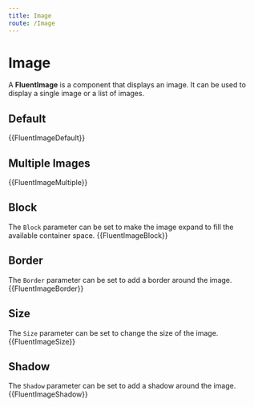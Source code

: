 ```yaml
---
title: Image
route: /Image
---
```


# Image

A **FluentImage** is a component that displays an image. It can be used to display a single image or a list of images.

## Default
{{FluentImageDefault}}

## Multiple Images
{{FluentImageMultiple}}

## Block
The `Block` parameter can be set to make the image expand to fill the available container space.
{{FluentImageBlock}}

## Border
The `Border` parameter can be set to add a border around the image.
{{FluentImageBorder}}

## Size
The `Size` parameter can be set to change the size of the image.
{{FluentImageSize}}

## Shadow
The `Shadow` parameter can be set to add a shadow around the image.
{{FluentImageShadow}}
